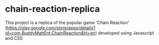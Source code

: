 # chain-reaction-replica

This project is a replica of the popular game 'Chain Reaction' (https://play.google.com/store/apps/details?id=com.BuddyMattEnt.ChainReaction&hl=en) developed using Javascript and CSS 
